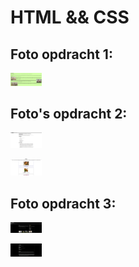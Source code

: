 # HTML && CSS
## Foto opdracht 1:
<img
    src="/screenshots/picture1.jpg"
    alt="screenshot van krantenartikel opdracht"
    title="klantenartikel"
    style="display: inline-block; margin: 0 auto; max-width: 50px">

## Foto's opdracht 2:
<img
    src="/screenshots/receptplaatje.png" 
    alt="screenshot van Opdracht 2"
    title="recept"
    style="display: inline-block; margin: 0 auto; max-width: 50px">

<img
    src="/screenshots/receptplaatjetwee.PNG" 
    alt="screenshot van Opdracht 2"
    title="recept"
    style="display: inline-block; margin: 0 auto; max-width: 50px">

## Foto opdracht 3:
<img
    src="/screenshots/game-catalog.png" 
    alt="screenshot van Opdracht 3"
    title="recept"
    style="display: inline-block; margin: 0 auto; max-width: 50px">

<img
    src="/screenshots/game-catalog-twee.png" 
    alt="screenshot van Opdracht 3"
    title="recept"
    style="display: inline-block; margin: 0 auto; max-width: 50px">